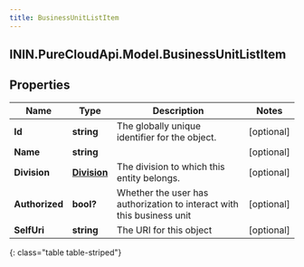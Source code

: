 ```yaml
---
title: BusinessUnitListItem
---
```

## ININ.PureCloudApi.Model.BusinessUnitListItem

## Properties

|Name | Type | Description | Notes|
|------------ | ------------- | ------------- | -------------|
| **Id** | **string** | The globally unique identifier for the object. | [optional] |
| **Name** | **string** |  | [optional] |
| **Division** | [**Division**](Division.html) | The division to which this entity belongs. | [optional] |
| **Authorized** | **bool?** | Whether the user has authorization to interact with this business unit | [optional] |
| **SelfUri** | **string** | The URI for this object | [optional] |
{: class="table table-striped"}


